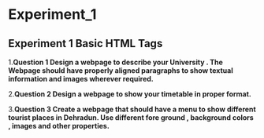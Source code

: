 # Experiment_1

## Experiment 1 Basic HTML Tags

1.__Question 1 Design a webpage to describe your University . The Webpage should have properly aligned paragraphs to show textual information and images wherever required.__

2.__Question 2 Design a webpage to show your timetable in proper format.__

3.__Question 3 Create a webpage that should have a menu to show different tourist places in Dehradun. Use different fore ground , background colors , images and other properties.__